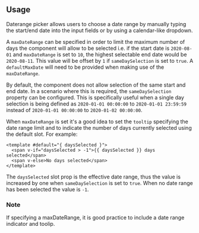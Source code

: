 ## Usage

Daterange picker allows users to choose a date range by manually typing the start/end date
into the input fields or by using a calendar-like dropdown.

A `maxDateRange` can be specified in order to limit the maximum number of days the component
will allow to be selected i.e. if the start date is `2020-08-01` and `maxDateRange` is set to `10`,
the highest selectable end date would be `2020-08-11`. This value will be offset by `1` if
`sameDaySelection` is set to `true`. A `defaultMaxDate` will need to be
provided when making use of the `maxDateRange`.

By default, the component does not allow selection of the same start and end date.
In a scenario where this is required, the `sameDaySelection` property can be configured.
This is specifically useful when a single day selection is being defined as `2020-01-01 00:00:00`
to `2020-01-01 23:59:59` instead of `2020-01-01 00:00:00` to `2020-01-02 00:00:00`.

When `maxDateRange` is set it's a good idea to set the `tooltip` specifying the date range limit
and to indicate the number of days currently selected using the default slot. For example:

```vue
<template #default="{ daysSelected }">
  <span v-if="daysSelected > -1">{{ daysSelected }} days selected</span>
  <span v-else>No days selected</span>
</template>
```

The `daysSelected` slot prop is the effective date range, thus the value is increased by one when
`sameDaySelection` is set to `true`. When no date range has been selected the value is `-1`.

### Note

If specifying a maxDateRange, it is good practice to include a date range indicator and toolip.
